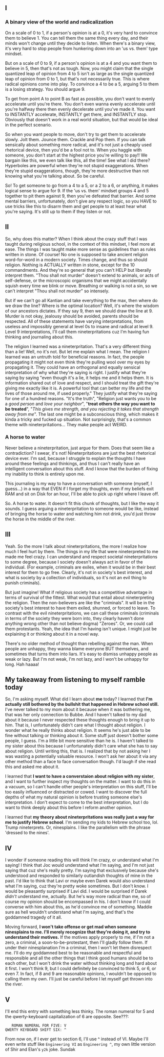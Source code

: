 
## I

### A binary view of the world and radicalization

On a scale of 0 to 1, if a person's opinion is at a 0, it's very hard to
convince them to believe 1. You can tell them the same thing every day, and
their minds won't change until they decide to listen. When there's a binary
view, it's very hard to stop people from hunkering down into an 'us vs. them'
type mindset.

But on a scale of 0 to 9, if a person's opinion is at a 4 and you want them to
believe in 5, then that's not as tough. Now, you might claim that the single
quantized leap of opinion from 4 to 5 isn't as large as the single quantized
leap of opinion from 0 to 1, but that's not necessarily true. This is where
radical opinions come into play. To convince a 4 to be a 5, arguing 5 to them is
a losing strategy. You should argue 9.

To get from point A to point B as fast as possible, you don't want to evenly
accelerate until you're there. You don't even wanna evenly accelerate until
you're halfway there then evenly decelerate until you've made it. You want to
INSTANTLY accelerate, INSTANTLY get there, and INSTANTLY stop. Obviously that
doesn't work in a real world situation, but that would be ideal in the perfect
scenario.

So when you want people to move, don't try to get them to accelerate slowly.
Jolt them. Jounce them. Crackle and Pop them. If you can talk sensically about
something more radical, and it's not just a cheaply used rhetorical device, then
you'd be a fool not to. When you haggle with someone, you don't start at the
highest price you're willing to pay!! We bargain like this, we even talk like
this, all the time! See what I did there? Hyperboles are powerful when they're
not stupid exaggerations. When they're stupid exaggerations, though, they're
more destructive than not knowing what you're talking about. So be careful.

So! To get someone to go from a 4 to a 5, or a 2 to a 6, or anything, it makes
logical sense to argue for 9. If the 'us vs. them' mindset groups 4 and 5
together to pit them against 9, then you've defeated that barrier. And some
mental barriers, unfortunately, don't give any respect logic, so you HAVE to use
tricks like this to disarm them and get people to at least hear what you're
saying. It's still up to them if they listen or not.

## II

So, why does this matter? When I think about the crazy stuff that I was taught
during religious school, in the context of this mindset, I feel more at ease.
The things I was taught make more sense as guidelines than as rules written in
stone. Of course! No one is supposed to take ancient religion word-for-word in a
modern society. Times change, and thus so should religion. Nothing is ACTUALLY
written in stone, except for the 10 commandments. And they're so general that
you can't HELP but liberally interpret them. "Thou shall not murder" doesn't
extend to animals, or acts of self-defense, or the microscopic organisms that we
might accidentally squish every time we blink or move. Breathing or walking is
not a sin, so we can't interpret "Thou shall not murder" so intensely.

But if we can't go all Kantian and take everything to the max, then where do we
draw the line? Where is the optimal location? Well, it's where the wisdom of our
ancestors dictates. If they say 9, then we should draw the line at 9. Murder is
not okay, jealousy should be avoided, parents should be respected. All of these
statements have varying interpretations, from useless and impossibly general at
level 0s to insane and radical at level 9. Level 9 interpretations, I'll call
them nineterpritations cuz I'm having fun thinking and journaling about this.

The religion I learned was a nineterpritation. That's a very different thing
than a lie! Well, no it's not. But let me explain what I mean. The religion I
learned was an untruth told for beneficial reasons. In fact, the people
propagating it might not even think they're pulling wool over my eyes by
propagating it. They could have an orthogonal and equally sensical
interpretation of why what they're saying is right. I justify what they're
saying by saying "even though it's a lie, it helps me and it helps them. It is
information shared out of love and respect, and I should treat the gift they're
giving me exactly like it is. A powerful tool that can better my life and the
lives of those around me, if used properly." They justify what they're saying
for one of a hundred reasons. "It's the truth", "Religion just wants you to be a
*good person* and *love your neighbor*", "**treat others the way you want to be
treated**", "*This gives me strength, and you rejecting it takes that strength away
from me*". The last one might be a subconscious thing, which makes it kinda a
tricky and fucked up situation. Not surprisingly, that's a common theme with
nineterpritations... They make people act WEIRD.

### A horse to water

Never believe a nineterpritation, just argue for them. Does that seem like a
contradiction? I swear, it's not! Nineterpritations are just the best rhetorical
device ever. I'm sad, because I struggle to explain the thoughts I have around
these feelings and thinkings, and thus I can't really have an intelligent
conversation about this stuff. And I know that the burden of fixing my inability
to think is entirely upon me.

This journaling is my way to have a conversation with someone (myself, I
guess...) in a way that EVEN if I forget my thoughts, even if my beliefs exit
RAM and sit on Disk for an hour, I'll be able to pick up right where I leave
off.

So. A horse to water. It doesn't fit this chunk of thoughts, but I like the way
it sounds. I guess arguing a nineterpritation to someone would be like, instead
of bringing the horse to water and watching him not drink, you'd just throw the
horse in the middle of the river.

## III

Yeah. So the more I talk about nineterpritations, the more I realize how much I
feel hurt by them. The things in my life that were nineterpreted to me made me
feel crazy. I can understand and respect societal nineterpritations to some
degree, because I society doesn't always act in favor of the individual. (For
example, criminals are exiles, when it would be in their best interest for them
to go free. Clearly, it's not in society's best interest, and what is society by
a collection of individuals, so it's not an evil thing to punish criminals).

But just imagine! What if religious society has a competitive advantage in terms
of survival of the fittest. What would that entail about nineterpreting the
religion. Then the non-believers are like the "criminals". It will be in the
society's best interest to have them exiled, shunned, or forced to leave. To
contrast with the evil nineterpritations, we can call these criminals (criminals
in terms of the society they were born into, they clearly haven't done anything
wrong other than not believe dogma) "Zeroes". Or, we could call them
protestants. Yeah, the idea that I'm having isn't unique. I might just be
explaining it or thinking about it in a novel way.

There's no older method of thought than rebelling against the man. When people
are unhappy, they wanna blame everyone BUT themselves, and sometimes that turns
them into liars. It's easy to dismiss unhappy people as weak or lazy. But I'm
not weak, I'm not lazy, and I won't be unhappy for long. Hah haaaa!

## My takeaway from listening to myself ramble today

So, I'm asking myself. What did I learn about **me** today? I learned that **I'm
actually still bothered by the bullshit that happened in Hebrew school still.**
I've never talked to my mom about it because when it was bothering me, that was
her only connection to Bubbe. And I haven't talked to my dad about it because I
never respected these thoughts enough to bring it up to him. That is, I
unfortunately didn't care what I thought about religion. I wonder what he really
thinks about religion. It seems he's just able to be fine without talking or
thinking about it. Some stuff just doesn't bother some people, I guess. I'm a
little bit more sensitive than he is. I haven't talked to my sister about this
because I unfortunately didn't care what she has to say about religion. Until
writing this, that is. I realized that by not asking her I was wasting a
potentially valuable resource. I won't ask her about it via any other method
than a face to face conversation though. I'd laugh if she read this and asked me
about it.

I learned that **I want to have a converstaion about religion with my sister**,
and I want to further inspect my thoughts on the matter. I want to do this in a
vacuum, so I can't handle other people's interpretation on this stuff, I'll be
too easily influenced or distracted or cowed. I want to discover the full depths
of what my natural opinion is before trusting someone else's interpretation. I
don't expect to come to the best interpretation, but I do want to think deeply
about this before I reform another opinion.

I learned that **my theory about nineterpritations was really just a way for me
to justify Hebrew school**. I'm sending my kids to Hebrew school too, lol. Trump
nineterprets. Or, ninesplains. I like the parallelism with the phrase 'dressed
to the nines'.

## IV

I wonder if someone reading this will think I'm crazy, or understand what I'm
saying! I think that Joc would understand what I'm saying, and I'm not just
saying that cuz she's really pretty. I'm saying that exclusively because she's
understood and responded to similarly outlandish thoughts of mine in the past.
I'd like to think that Lavi or maybe even Darek would also understand what I'm
saying, cuz they're pretty woke sometimes. But I don't know. I would be
pleasantly surprised if Lavi did. I would be surprised if Darek *didn't*
understand me, actually. But he's way more radical than me, so of course my
opinion should be encompassed in his. I don't know if I could converse with him
about this, as he'd convince me of something. Maddie sure as hell wouldn't
understand what I'm saying, and that's the goddamned tragedy of it all.

Moving forward, **I won't take offense or get mad when someone ninesplains to me.
I'll merely recognize that they're doing it, and try to understand their
motives.** If the motives apply properly to me, if I'm not a zero, a criminal, a
soon-to-be-protestant, then I'll gladly follow them. If under their
ninesplanation I'm a criminal, then I won't let them disrespect me. I'll do my
goddamned best to be reasonable and respectful and responsible and all the other
things that I think good humans should be to each other, but I won't drink the
water without thinking long and hard about it first. I won't think 9, but I
could definitely be convinced to think 5, or 6, or even 7. In fact, if 8 and 9
are reasonable opinions, I wouldn't be opposed to calling them my own. I'll just
be careful before I let myself get thrown into the river.


## V

I'll end this entry with something less thinky. The roman numeral for 5 and the
qwerty-keyboard capitalization of 6 are opposite. See???:

```
   ROMAN NUMERAL FOR FIVE: V
QWERTY KEYBOARD SHIFT SIX: ^
```

From now on, if I ever get to section 6, I'll use ^ instead of VI. Maybe I'll
even write stuff like `Engineering VI` as `Engineering ^`, my own little version
of Shir and Elan's `y2k` joke. Sundak
